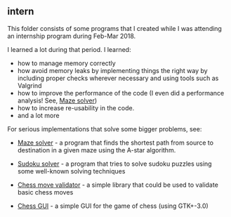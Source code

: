 ## intern

This folder consists of some programs that I created while I was
attending an internship program during Feb-Mar 2018.

I learned a lot during that period. I learned:

- how to manage memory correctly
- how avoid memory leaks by implementing things the right way
  by including proper checks wherever necessary and using
  tools such as Valgrind
- how to improve the performance of the code (I even did a
  performance analysis! See, [Maze solver](files/maze/))
- how to increase re-usability in the code.
- and a lot more

For serious implementations that solve some bigger problems, see:

- [Maze solver](files/maze/) - a program that finds the
  shortest path from source to destination in a given maze using the
  A-star algorithm.

- [Sudoku solver](sudoku/sudoku_solver/) - a program that tries to solve
  sudoku puzzles using some well-known solving techniques

- [Chess move validator](chess_move_validate/) - a simple library
  that could be used to validate basic chess moves

- [Chess GUI](gui-gtk/chess/) - a simple GUI for the game of chess
  (using GTK+-3.0)
